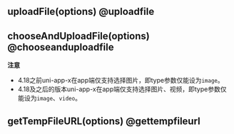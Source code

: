## uploadFile(options) @uploadfile

<!-- UTSUNICLOUDAPIJSON.uploadFile.description -->

<!-- UTSUNICLOUDAPIJSON.uploadFile.compatibility -->

<!-- UTSUNICLOUDAPIJSON.uploadFile.param -->

<!-- UTSUNICLOUDAPIJSON.uploadFile.returnValue -->

<!-- UTSUNICLOUDAPIJSON.uploadFile.tutorial -->

<!-- UTSUNICLOUDAPIJSON.uploadFile.example -->

## chooseAndUploadFile(options) @chooseanduploadfile

<!-- UTSUNICLOUDAPIJSON.chooseAndUploadFile.description -->

<!-- UTSUNICLOUDAPIJSON.chooseAndUploadFile.compatibility -->

<!-- UTSUNICLOUDAPIJSON.chooseAndUploadFile.param -->

<!-- UTSUNICLOUDAPIJSON.chooseAndUploadFile.returnValue -->

<!-- UTSUNICLOUDAPIJSON.chooseAndUploadFile.tutorial -->

<!-- UTSUNICLOUDAPIJSON.chooseAndUploadFile.example -->

**注意**

- 4.18之前uni-app-x在app端仅支持选择图片，即type参数仅能设为`image`。
- 4.18及之后的版本uni-app-x在app端仅支持选择图片、视频，即type参数仅能设为`image`、`video`。

## getTempFileURL(options) @gettempfileurl

<!-- UTSUNICLOUDAPIJSON.getTempFileURL.description -->

<!-- UTSUNICLOUDAPIJSON.getTempFileURL.compatibility -->

<!-- UTSUNICLOUDAPIJSON.getTempFileURL.param -->

<!-- UTSUNICLOUDAPIJSON.getTempFileURL.returnValue -->

<!-- UTSUNICLOUDAPIJSON.getTempFileURL.tutorial -->

<!-- UTSUNICLOUDAPIJSON.unicloud-file-api.example -->
